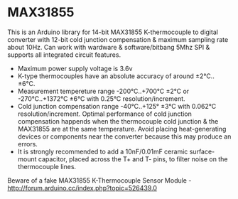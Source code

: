 # MAX31855
This is an Arduino library for 14-bit MAX31855 K-thermocouple to digital converter with 12-bit cold junction compensation & maximum sampling rate about 10Hz. Can work with wardware & software/bitbang 5Mhz SPI & supports all integrated circuit features.

- Maximum power supply voltage is 3.6v
- K-type thermocouples have an absolute accuracy of around ±2°C..±6°C.
- Measurement tempereture range -200°C..+700°C ±2°C or -270°C..+1372°C ±6°C
  with 0.25°C resolution/increment.
- Cold junction compensation range -40°C..+125° ±3°C with 0.062°C resolution/increment.
  Optimal performance of cold junction compensation happends when the thermocouple cold junction
  & the MAX31855 are at the same temperature. Avoid placing heat-generating devices or components
  near the converter because this may produce an errors.
- It is strongly recommended to add a 10nF/0.01mF ceramic surface-mount capacitor, placed across
  the T+ and T- pins, to filter noise on the thermocouple lines.

Beware of a fake MAX31855 K-Thermocouple Sensor Module - http://forum.arduino.cc/index.php?topic=526439.0
